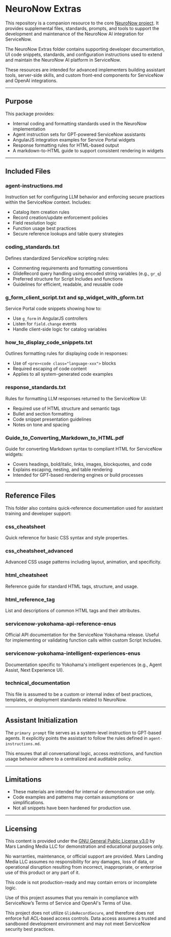 # NeuroNow Extras

This repository is a companion resource to the core [NeuroNow project](https://github.com/your-org/neuronow). It provides supplemental files, standards, prompts, and tools to support the development and maintenance of the NeuroNow AI integration for ServiceNow.

The NeuroNow Extras folder contains supporting developer documentation, UI code snippets, standards, and configuration instructions used to extend and maintain the NeuroNow AI platform in ServiceNow.

These resources are intended for advanced implementers building assistant tools, server-side skills, and custom front-end components for ServiceNow and OpenAI integrations.

---

## Purpose

This package provides:

- Internal coding and formatting standards used in the NeuroNow implementation  
- Agent instruction sets for GPT-powered ServiceNow assistants  
- AngularJS integration examples for Service Portal widgets  
- Response formatting rules for HTML-based output  
- A markdown-to-HTML guide to support consistent rendering in widgets  

---

## Included Files

### agent-instructions.md

Instruction set for configuring LLM behavior and enforcing secure practices within the ServiceNow context. Includes:

- Catalog item creation rules  
- Record creation/update enforcement policies  
- Field resolution logic  
- Function usage best practices  
- Secure reference lookups and table query strategies  

### coding_standards.txt

Defines standardized ServiceNow scripting rules:

- Commenting requirements and formatting conventions  
- GlideRecord query handling using encoded string variables (e.g., `gr_q`)  
- Preferred structure for Script Includes and functions  
- Guidelines for efficient, readable, and reusable code  

### g_form_client_script.txt and sp_widget_with_gform.txt

Service Portal code snippets showing how to:

- Use `g_form` in AngularJS controllers  
- Listen for `field.change` events  
- Handle client-side logic for catalog variables  

### how_to_display_code_snippets.txt

Outlines formatting rules for displaying code in responses:

- Use of `<pre><code class="language-xxx">` blocks  
- Required escaping of code content  
- Applies to all system-generated code examples  

### response_standards.txt

Rules for formatting LLM responses returned to the ServiceNow UI:

- Required use of HTML structure and semantic tags  
- Bullet and section formatting  
- Code snippet presentation guidelines  
- Notes on tone and spacing  

### Guide_to_Converting_Markdown_to_HTML.pdf

Guide for converting Markdown syntax to compliant HTML for ServiceNow widgets:

- Covers headings, bold/italic, links, images, blockquotes, and code  
- Explains escaping, nesting, and table rendering  
- Intended for GPT-based rendering engines or build processes  

---

## Reference Files

This folder also contains quick-reference documentation used for assistant training and developer support:

### css_cheatsheet  
Quick reference for basic CSS syntax and style properties.

### css_cheatsheet_advanced  
Advanced CSS usage patterns including layout, animation, and specificity.

### html_cheatsheet  
Reference guide for standard HTML tags, structure, and usage.

### html_reference_tag  
List and descriptions of common HTML tags and their attributes.

### servicenow-yokohama-api-reference-enus  
Official API documentation for the ServiceNow Yokohama release. Useful for implementing or validating function calls within custom Script Includes.

### servicenow-yokohama-intelligent-experiences-enus  
Documentation specific to Yokohama's intelligent experiences (e.g., Agent Assist, Next Experience UI).

### technical_documentation  
This file is assumed to be a custom or internal index of best practices, templates, or deployment standards related to NeuroNow.

---

## Assistant Initialization

The `primary prompt` file serves as a system-level instruction to GPT-based agents. It explicitly points the assistant to follow the rules defined in `agent-instructions.md`.

This ensures that all conversational logic, access restrictions, and function usage behavior adhere to a centralized and auditable policy.

---

## Limitations

- These materials are intended for internal or demonstration use only.  
- Code examples and patterns may contain assumptions or simplifications.  
- Not all snippets have been hardened for production use.  

---

## Licensing

This content is provided under the [GNU General Public License v3.0](https://www.gnu.org/licenses/gpl-3.0.html) by Mars Landing Media LLC for demonstration and educational purposes only.

No warranties, maintenance, or official support are provided. Mars Landing Media LLC assumes no responsibility for any damages, loss of data, or operational disruption resulting from incorrect, inappropriate, or enterprise use of this product or any part of it.

This code is not production-ready and may contain errors or incomplete logic.

Use of this project assumes that you remain in compliance with ServiceNow’s Terms of Service and OpenAI's Terms of Use.

This project does not utilize `GlideRecordSecure`, and therefore does not enforce full ACL-based access controls. Data access assumes a trusted and sandboxed development environment and may not meet ServiceNow security best practices.
